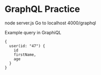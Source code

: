 # GraphQL Practice

node server.js
Go to localhost 4000/graphql

Example query in GraphiQL
```
{
  user(id: "47") {
    id
    firstName,
    age
  }
}
```
